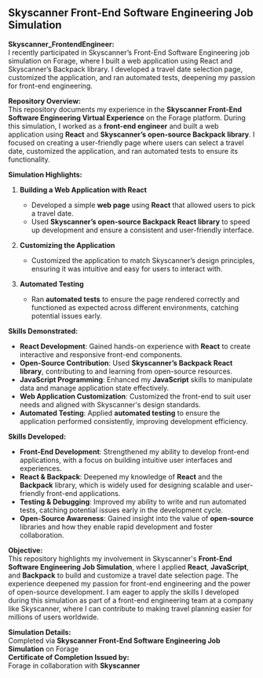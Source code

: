 ## Skyscanner Front-End Software Engineering Job Simulation  
**Skyscanner_FrontendEngineer:** <br>
I recently participated in Skyscanner’s Front-End Software Engineering job simulation on Forage, where I built a web application using React and Skyscanner’s Backpack library. I developed a travel date selection page, customized the application, and ran automated tests, deepening my passion for front-end engineering.

**Repository Overview:**  
This repository documents my experience in the **Skyscanner Front-End Software Engineering Virtual Experience** on the Forage platform. During this simulation, I worked as a **front-end engineer** and built a web application using **React** and **Skyscanner’s open-source Backpack library**. I focused on creating a user-friendly page where users can select a travel date, customized the application, and ran automated tests to ensure its functionality.

**Simulation Highlights:**

1. **Building a Web Application with React**  
   - Developed a simple **web page** using **React** that allowed users to pick a travel date.
   - Used **Skyscanner’s open-source Backpack React library** to speed up development and ensure a consistent and user-friendly interface.

2. **Customizing the Application**  
   - Customized the application to match Skyscanner’s design principles, ensuring it was intuitive and easy for users to interact with.

3. **Automated Testing**  
   - Ran **automated tests** to ensure the page rendered correctly and functioned as expected across different environments, catching potential issues early.

**Skills Demonstrated:**
- **React Development**: Gained hands-on experience with **React** to create interactive and responsive front-end components.
- **Open-Source Contribution**: Used **Skyscanner’s Backpack React library**, contributing to and learning from open-source resources.
- **JavaScript Programming**: Enhanced my **JavaScript** skills to manipulate data and manage application state effectively.
- **Web Application Customization**: Customized the front-end to suit user needs and aligned with Skyscanner's design standards.
- **Automated Testing**: Applied **automated testing** to ensure the application performed consistently, improving development efficiency.

**Skills Developed:**
- **Front-End Development**: Strengthened my ability to develop front-end applications, with a focus on building intuitive user interfaces and experiences.
- **React & Backpack**: Deepened my knowledge of **React** and the **Backpack** library, which is widely used for designing scalable and user-friendly front-end applications.
- **Testing & Debugging**: Improved my ability to write and run automated tests, catching potential issues early in the development cycle.
- **Open-Source Awareness**: Gained insight into the value of **open-source** libraries and how they enable rapid development and foster collaboration.

**Objective:**  
This repository highlights my involvement in Skyscanner's **Front-End Software Engineering Job Simulation**, where I applied **React**, **JavaScript**, and **Backpack** to build and customize a travel date selection page. The experience deepened my passion for front-end engineering and the power of open-source development. I am eager to apply the skills I developed during this simulation as part of a front-end engineering team at a company like Skyscanner, where I can contribute to making travel planning easier for millions of users worldwide.

**Simulation Details:**  
Completed via **Skyscanner Front-End Software Engineering Job Simulation** on Forage  
**Certificate of Completion Issued by:**  
Forage in collaboration with **Skyscanner**
